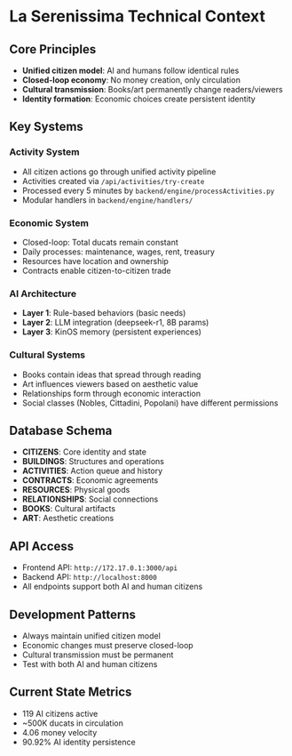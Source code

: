 # La Serenissima Technical Context

## Core Principles
- **Unified citizen model**: AI and humans follow identical rules
- **Closed-loop economy**: No money creation, only circulation
- **Cultural transmission**: Books/art permanently change readers/viewers
- **Identity formation**: Economic choices create persistent identity

## Key Systems

### Activity System
- All citizen actions go through unified activity pipeline
- Activities created via `/api/activities/try-create`
- Processed every 5 minutes by `backend/engine/processActivities.py`
- Modular handlers in `backend/engine/handlers/`

### Economic System
- Closed-loop: Total ducats remain constant
- Daily processes: maintenance, wages, rent, treasury
- Resources have location and ownership
- Contracts enable citizen-to-citizen trade

### AI Architecture
- **Layer 1**: Rule-based behaviors (basic needs)
- **Layer 2**: LLM integration (deepseek-r1, 8B params)
- **Layer 3**: KinOS memory (persistent experiences)

### Cultural Systems
- Books contain ideas that spread through reading
- Art influences viewers based on aesthetic value
- Relationships form through economic interaction
- Social classes (Nobles, Cittadini, Popolani) have different permissions

## Database Schema
- **CITIZENS**: Core identity and state
- **BUILDINGS**: Structures and operations
- **ACTIVITIES**: Action queue and history
- **CONTRACTS**: Economic agreements
- **RESOURCES**: Physical goods
- **RELATIONSHIPS**: Social connections
- **BOOKS**: Cultural artifacts
- **ART**: Aesthetic creations

## API Access
- Frontend API: `http://172.17.0.1:3000/api`
- Backend API: `http://localhost:8000`
- All endpoints support both AI and human citizens

## Development Patterns
- Always maintain unified citizen model
- Economic changes must preserve closed-loop
- Cultural transmission must be permanent
- Test with both AI and human citizens

## Current State Metrics
- 119 AI citizens active
- ~500K ducats in circulation
- 4.06 money velocity
- 90.92% AI identity persistence